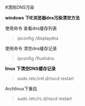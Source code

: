 #清除DNS污染

__windows 下IE浏览器dns污染清空方法__

使用命令 查看dns缓存列表

> ipconfig /displaydns    

使用命令 清空dns缓存记录

> ipconfig /flushdns 

__linux 下清空DNS缓存记录__

> sudo /etc/init.d/nscd restart

Archlinux下重启

> sudo /etc/rc.d/nscd restart
